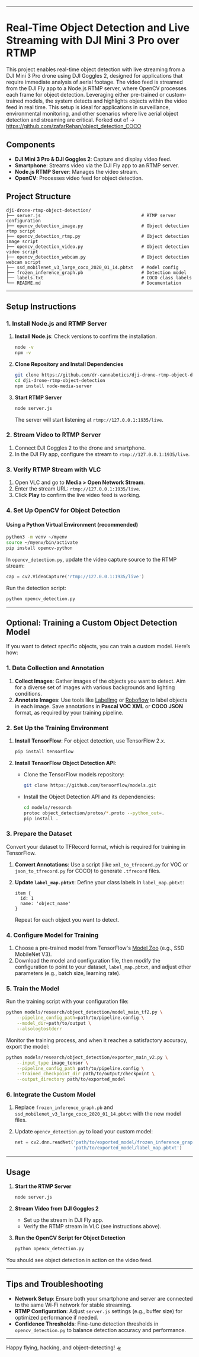 
---

# Real-Time Object Detection and Live Streaming with DJI Mini 3 Pro over RTMP

This project enables real-time object detection with live streaming from a DJI Mini 3 Pro drone using DJI Goggles 2, designed for applications that require immediate analysis of aerial footage. The video feed is streamed from the DJI Fly app to a Node.js RTMP server, where OpenCV processes each frame for object detection. Leveraging either pre-trained or custom-trained models, the system detects and highlights objects within the video feed in real time. This setup is ideal for applications in surveillance, environmental monitoring, and other scenarios where live aerial object detection and streaming are critical.
Forked out of -> https://github.com/zafarRehan/object_detection_COCO
## Components

- **DJI Mini 3 Pro & DJI Goggles 2**: Capture and display video feed.
- **Smartphone**: Streams video via the DJI Fly app to an RTMP server.
- **Node.js RTMP Server**: Manages the video stream.
- **OpenCV**: Processes video feed for object detection.

## Project Structure

```
dji-drone-rtmp-object-detection/
├── server.js                                      # RTMP server configuration
├── opencv_detection_image.py                      # Object detection rtmp script
├── opencv_detection_rtmp.py                       # Object detection image script
├── opencv_detection_video.py                      # Object detection video script
├── opencv_detection_webcam.py                     # Object detection webcam script
├── ssd_mobilenet_v3_large_coco_2020_01_14.pbtxt   # Model config
├── frozen_inference_graph.pb                      # Detection model
├── labels.txt                                     # COCO class labels
└── README.md                                      # Documentation
```

---

## Setup Instructions

### 1. Install Node.js and RTMP Server

1. **Install Node.js**: Check versions to confirm the installation.
   ```bash
   node -v
   npm -v
   ```

2. **Clone Repository and Install Dependencies**
   ```bash
   git clone https://github.com/dr-cannabotics/dji-drone-rtmp-object-detection/
   cd dji-drone-rtmp-object-detection
   npm install node-media-server
   ```

3. **Start RTMP Server**
   ```bash
   node server.js
   ```
   The server will start listening at `rtmp://127.0.0.1:1935/live`.

### 2. Stream Video to RTMP Server

1. Connect DJI Goggles 2 to the drone and smartphone.
2. In the DJI Fly app, configure the stream to `rtmp://127.0.0.1:1935/live`.

### 3. Verify RTMP Stream with VLC

1. Open VLC and go to **Media > Open Network Stream**.
2. Enter the stream URL: `rtmp://127.0.0.1:1935/live`.
3. Click **Play** to confirm the live video feed is working.

### 4. Set Up OpenCV for Object Detection

#### Using a Python Virtual Environment (recommended)

```bash
python3 -m venv ~/myenv
source ~/myenv/bin/activate
pip install opencv-python
```

In `opencv_detection.py`, update the video capture source to the RTMP stream:

```python
cap = cv2.VideoCapture('rtmp://127.0.0.1:1935/live')
```

Run the detection script:

```bash
python opencv_detection.py
```

---

## Optional: Training a Custom Object Detection Model

If you want to detect specific objects, you can train a custom model. Here’s how:

### 1. Data Collection and Annotation

1. **Collect Images**: Gather images of the objects you want to detect. Aim for a diverse set of images with various backgrounds and lighting conditions.
2. **Annotate Images**: Use tools like [LabelImg](https://github.com/tzutalin/labelImg) or [Roboflow](https://roboflow.com/) to label objects in each image. Save annotations in **Pascal VOC XML** or **COCO JSON** format, as required by your training pipeline.

### 2. Set Up the Training Environment

1. **Install TensorFlow**: For object detection, use TensorFlow 2.x.
   ```bash
   pip install tensorflow
   ```

2. **Install TensorFlow Object Detection API**:
   - Clone the TensorFlow models repository:
     ```bash
     git clone https://github.com/tensorflow/models.git
     ```
   - Install the Object Detection API and its dependencies:
     ```bash
     cd models/research
     protoc object_detection/protos/*.proto --python_out=.
     pip install .
     ```

### 3. Prepare the Dataset

Convert your dataset to TFRecord format, which is required for training in TensorFlow.

1. **Convert Annotations**:
   Use a script (like `xml_to_tfrecord.py` for VOC or `json_to_tfrecord.py` for COCO) to generate `.tfrecord` files.

2. **Update `label_map.pbtxt`**:
   Define your class labels in `label_map.pbtxt`:
   ```text
   item {
     id: 1
     name: 'object_name'
   }
   ```
   Repeat for each object you want to detect.

### 4. Configure Model for Training

1. Choose a pre-trained model from TensorFlow's [Model Zoo](https://github.com/tensorflow/models/blob/master/research/object_detection/g3doc/tf2_detection_zoo.md) (e.g., SSD MobileNet V3).
2. Download the model and configuration file, then modify the configuration to point to your dataset, `label_map.pbtxt`, and adjust other parameters (e.g., batch size, learning rate).

### 5. Train the Model

Run the training script with your configuration file:

```bash
python models/research/object_detection/model_main_tf2.py \
    --pipeline_config_path=path/to/pipeline.config \
    --model_dir=path/to/output \
    --alsologtostderr
```

Monitor the training process, and when it reaches a satisfactory accuracy, export the model:

```bash
python models/research/object_detection/exporter_main_v2.py \
    --input_type image_tensor \
    --pipeline_config_path path/to/pipeline.config \
    --trained_checkpoint_dir path/to/output/checkpoint \
    --output_directory path/to/exported_model
```

### 6. Integrate the Custom Model

1. Replace `frozen_inference_graph.pb` and `ssd_mobilenet_v3_large_coco_2020_01_14.pbtxt` with the new model files.
2. Update `opencv_detection.py` to load your custom model:

   ```python
   net = cv2.dnn.readNet('path/to/exported_model/frozen_inference_graph.pb', 
                         'path/to/exported_model/label_map.pbtxt')
   ```

---

## Usage

1. **Start the RTMP Server**
   ```bash
   node server.js
   ```

2. **Stream Video from DJI Goggles 2**
   - Set up the stream in DJI Fly app.
   - Verify the RTMP stream in VLC (see instructions above).

3. **Run the OpenCV Script for Object Detection**
   ```bash
   python opencv_detection.py
   ```

You should see object detection in action on the video feed.

---

## Tips and Troubleshooting

- **Network Setup**: Ensure both your smartphone and server are connected to the same Wi-Fi network for stable streaming.
- **RTMP Configuration**: Adjust `server.js` settings (e.g., buffer size) for optimized performance if needed.
- **Confidence Thresholds**: Fine-tune detection thresholds in `opencv_detection.py` to balance detection accuracy and performance.

---


Happy flying, hacking, and object-detecting! 🛸
